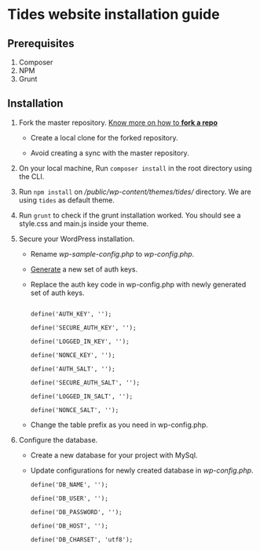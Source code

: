 # Tides website installation guide

## Prerequisites

1. Composer
2. NPM
3. Grunt

## Installation

1. Fork the master repository. [Know more on how to **fork a repo**](https://help.github.com/articles/fork-a-repo/)

   * Create a local clone for the forked repository.

   * Avoid creating a sync with the master repository.

2. On your local machine, Run `composer install` in the root directory using the CLI.

3. Run `npm install` on */public/wp-content/themes/tides/* directory. We are using `tides` as default theme.

4. Run `grunt` to check if the grunt installation worked. You should see a style.css and main.js inside your theme. 

5. Secure your WordPress installation.

   * Rename *wp-sample-config.php* to *wp-config.php*.

   * [Generate](https://api.wordpress.org/secret-key/1.1/salt/) a new set of auth keys. 

   * Replace the auth key code in wp-config.php with newly generated set of auth keys.
      ```
  
      define('AUTH_KEY', '');
  
      define('SECURE_AUTH_KEY', '');
  
      define('LOGGED_IN_KEY', '');
  
      define('NONCE_KEY', '');
  
      define('AUTH_SALT', '');
  
      define('SECURE_AUTH_SALT', '');
  
      define('LOGGED_IN_SALT', '');
  
      define('NONCE_SALT', '');
  
      ```

   * Change the table prefix as you need in wp-config.php.
   

6. Configure the database.

   * Create a new database for your project with MySql.

   * Update configurations for newly created database in *wp-config.php*.
      ```
      define('DB_NAME', '');
      
      define('DB_USER', '');
      
      define('DB_PASSWORD', '');
      
      define('DB_HOST', '');
      
      define('DB_CHARSET', 'utf8');
      
      ```
